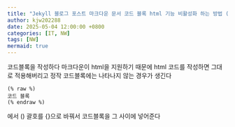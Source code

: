 ```yaml
---
title: "Jekyll 블로그 포스트 마크다운 문서 코드 블록 html 기능 비활성화 하는 방법 (Chirpy 테마)"
author: kjw202288
date: 2025-05-04 12:00:00 +0800
categories: [IT, NW]
tags: [NW]
mermaid: true
---
```


코드블록을 작성하다 마크다운이 html을 지원하기 때문에 html 코드를 작성하면 그대로 적용해버리고 정작 코드블록에는 나타나지 않는 경우가 생긴다

```
(% raw %)
코드 블록
(% endraw %)
```
에서 () 괄호를 {}으로 바꿔서 코드블록을 그 사이에 넣어준다